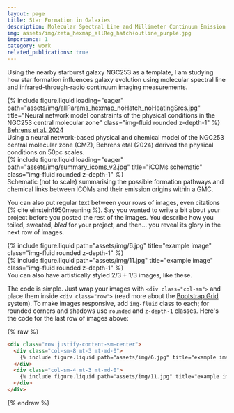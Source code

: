 ```yaml
---
layout: page
title: Star Formation in Galaxies
description: Molecular Spectral Line and Millimeter Continuum Emission
img: assets/img/zeta_hexmap_allReg_hatch+outline_purple.jpg
importance: 1
category: work
related_publications: true
---
```


Using the nearby starburst galaxy NGC253 as a template, I am studying how star formation influences galaxy evolution using molecular spectral line and infrared-through-radio continuum imaging measurements.

<div class="row">
    <div class="col-sm mt-3 mt-md-0">
        {% include figure.liquid loading="eager" path="assets/img/allParams_hexmap_noHatch_noHeatingSrcs.jpg" title="Neural network model constraints of the physical conditions in the NGC253 central molecular zone" class="img-fluid rounded z-depth-1" %}
    </div>
</div>
<div class="caption">
<a href="https://ui.adsabs.harvard.edu/abs/2024ApJ...977...38B/abstract">Behrens et al. 2024</a><br>
Using a neural network-based physical and chemical model of the NGC253 central molecular zone (CMZ), Behrens etal (2024) derived the physical conditions on 50pc scales.
</div>
<div class="row">
    <div class="col-sm mt-3 mt-md-0">
        {% include figure.liquid loading="eager" path="assets/img/summary_icoms_v2.jpg" title="iCOMs schematic" class="img-fluid rounded z-depth-1" %}
    </div>
</div>
<div class="caption">
    Schematic (not to scale) summarising the possible formation pathways and chemical links between iCOMs and their emission origins within a GMC.
</div>

You can also put regular text between your rows of images, even citations {% cite einstein1950meaning %}.
Say you wanted to write a bit about your project before you posted the rest of the images.
You describe how you toiled, sweated, _bled_ for your project, and then... you reveal its glory in the next row of images.

<div class="row justify-content-sm-center">
    <div class="col-sm-8 mt-3 mt-md-0">
        {% include figure.liquid path="assets/img/6.jpg" title="example image" class="img-fluid rounded z-depth-1" %}
    </div>
    <div class="col-sm-4 mt-3 mt-md-0">
        {% include figure.liquid path="assets/img/11.jpg" title="example image" class="img-fluid rounded z-depth-1" %}
    </div>
</div>
<div class="caption">
    You can also have artistically styled 2/3 + 1/3 images, like these.
</div>

The code is simple.
Just wrap your images with `<div class="col-sm">` and place them inside `<div class="row">` (read more about the <a href="https://getbootstrap.com/docs/4.4/layout/grid/">Bootstrap Grid</a> system).
To make images responsive, add `img-fluid` class to each; for rounded corners and shadows use `rounded` and `z-depth-1` classes.
Here's the code for the last row of images above:

{% raw %}

```html
<div class="row justify-content-sm-center">
  <div class="col-sm-8 mt-3 mt-md-0">
    {% include figure.liquid path="assets/img/6.jpg" title="example image" class="img-fluid rounded z-depth-1" %}
  </div>
  <div class="col-sm-4 mt-3 mt-md-0">
    {% include figure.liquid path="assets/img/11.jpg" title="example image" class="img-fluid rounded z-depth-1" %}
  </div>
</div>
```

{% endraw %}

